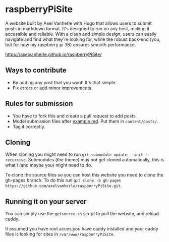 # raspberryPiSite

A website built by Axel Vanherle with Hugo that allows users to submit posts in markdown format. It's designed to run on any host, making it accessible and reliable. With a clean and simple design, users can easily navigate and find what they're looking for, while the robust back-end (you, but for now my raspberry pi 3B) ensures smooth performance.

https://axelvanherle.github.io/raspberryPiSite/

## Ways to contribute

- By adding any post that you want! It's that simple.
- Fix errors or add minor improvements.

## Rules for submission

- You have to fork this and create a pull request to add posts.
- Model submission files after [example.md](example.md). Put them in `content/posts/`.
- Tag it correctly.

## Cloning

When cloning you might need to run `git submodule update --init --recursive`. Submodules (the theme) may not get cloned automatically, this is what I (and maybe you) might need to do.

To clone the source files so you can host this website you need to clone the gh-pages branch. To do this run `git clone -b gh-pages https://github.com/axelvanherle/raspberryPiSite.git`.

## Running it on your server

You can simply use the `getsource.sh` script to pull the website, and reload caddy.

It assumed you have root acces,you have caddy installed and your caddy files is looking for sites in `/var/www/raspberryPiSite`. 
